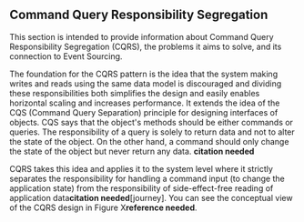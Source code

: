 ## Command Query Responsibility Segregation

This section is intended to provide information about Command Query Responsibility Segregation (CQRS), the problems it aims to solve, and its connection to Event Sourcing.

The foundation for the CQRS pattern is the idea that the system making writes and reads using the same data model is discouraged and dividing these responsibilities both simplifies the design and easily enables horizontal scaling and increases performance. It extends the idea of the CQS (Command Query Separation) principle for designing interfaces of objects. CQS says that the object's methods should be either commands or queries. The responsibility of a query is solely to return data and not to alter the state of the object. On the other hand, a command should only change the state of the object but never return any data. **citation needed**

CQRS takes this idea and applies it to the system level where it strictly separates the responsibility for handling a command input (to change the application state) from the responsibility of side-effect-free reading of application data**citation needed**[journey]. You can see the conceptual view of the CQRS design in Figure X**reference needed**.

